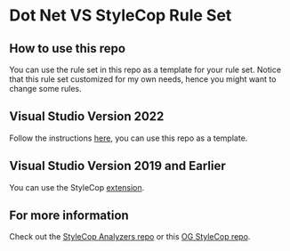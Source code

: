 # Dot Net VS StyleCop Rule Set

## How to use this repo

You can use the rule set in this repo as a template for your rule set.
Notice that this rule set customized for my own needs, hence you might want to change some rules.

## Visual Studio Version 2022

Follow the instructions [here](https://blog.submain.com/stylecop-detailed-guide/), you can use this repo as a template.

## Visual Studio Version 2019 and Earlier

You can use the StyleCop [extension](https://marketplace.visualstudio.com/items?itemName=ChrisDahlberg.StyleCop).

## For more information

Check out the [StyleCop Analyzers repo](https://github.com/DotNetAnalyzers/StyleCopAnalyzers/) or this [OG StyleCop repo](https://github.com/StyleCop/StyleCop/).
